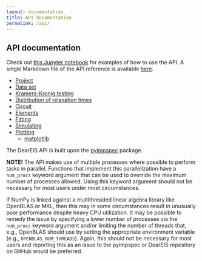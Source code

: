 ```yaml
---
layout: documentation
title: API documentation
permalink: /api/
---
```


## API documentation

Check out [this Jupyter notebook](https://github.com/vyrjana/DearEIS/blob/main/examples/examples.ipynb) for examples of how to use the API.
A single Markdown file of the API reference is available [here](https://raw.githubusercontent.com/vyrjana/DearEIS/gh-pages/documentation/API.md).

- [Project](https://vyrjana.github.io/DearEIS/api/project)
- [Data set](https://vyrjana.github.io/DearEIS/api/data-set)
- [Kramers-Kronig testing](https://vyrjana.github.io/DearEIS/api/kramers-kronig)
- [Distribution of relaxation times](https://vyrjana.github.io/DearEIS/api/drt)
- [Circuit](https://vyrjana.github.io/DearEIS/api/circuit)
- [Elements](https://vyrjana.github.io/DearEIS/api/elements)
- [Fitting](https://vyrjana.github.io/DearEIS/api/fitting)
- [Simulating](https://vyrjana.github.io/DearEIS/api/simulating)
- [Plotting](https://vyrjana.github.io/DearEIS/api/plotting)
  - [matplotlib](https://vyrjana.github.io/DearEIS/api/plot-mpl)

The DearEIS API is built upon the [pyimpspec](https://vyrjana.github.io/pyimpspec) package.


**NOTE!** The API makes use of multiple processes where possible to perform tasks in parallel. Functions that implement this parallelization have a `num_procs` keyword argument that can be used to override the maximum number of processes allowed. Using this keyword argument should not be necessary for most users under most circumstances.

If NumPy is linked against a multithreaded linear algebra library like OpenBLAS or MKL, then this may in some circumstances result in unusually poor performance despite heavy CPU utilization. It may be possible to remedy the issue by specifying a lower number of processes via the `num_procs` keyword argument and/or limiting the number of threads that, e.g., OpenBLAS should use by setting the appropriate environment variable (e.g., `OPENBLAS_NUM_THREADS`). Again, this should not be necessary for most users and reporting this as an issue to the pyimpspec or DearEIS repository on GitHub would be preferred.


